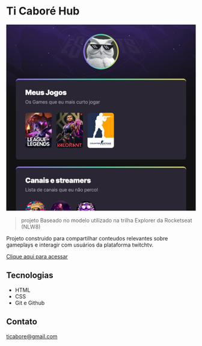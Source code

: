 # Ti Caboré Hub
![preview](./.github/preview.png)

> projeto Baseado no modelo utilizado na trilha Explorer da Rocketseat (NLW8)

Projeto construido para compartilhar conteudos relevantes sobre gameplays e interagir com usuários da plataforma twitchtv.

[Clique aqui para acessar](https://ti-cabore-hub.vercel.app/)

## Tecnologias

- HTML
- CSS
- Git e Github

## Contato

ticabore@gmail.com